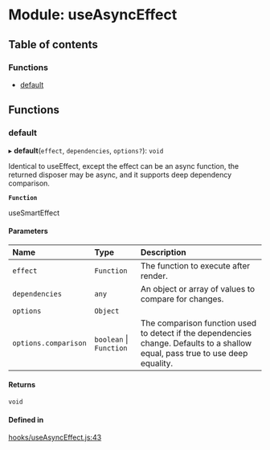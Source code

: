 # Module: useAsyncEffect

## Table of contents

### Functions

- [default](useAsyncEffect.md#default)

## Functions

### default

▸ **default**(`effect`, `dependencies`, `options?`): `void`

Identical to useEffect, except the effect can be an async function, the returned
disposer may be async, and it supports deep dependency comparison.

**`Function`**

useSmartEffect

#### Parameters

| Name | Type | Description |
| :------ | :------ | :------ |
| `effect` | `Function` | The function to execute after render. |
| `dependencies` | `any` | An object or array of values to compare for changes. |
| `options` | `Object` |  |
| `options.comparison` | `boolean` \| `Function` | The comparison function used to detect if the dependencies change. Defaults to a shallow equal, pass true to use deep equality. |

#### Returns

`void`

#### Defined in

[hooks/useAsyncEffect.js:43](https://github.com/Twipped/hooks/blob/f27aaa6/hooks/useAsyncEffect.js#L43)
